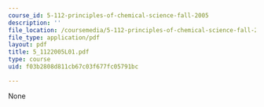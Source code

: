 ```yaml
---
course_id: 5-112-principles-of-chemical-science-fall-2005
description: ''
file_location: /coursemedia/5-112-principles-of-chemical-science-fall-2005/f03b2808d811cb67c03f677fc05791bc_5_1122005L01.pdf
file_type: application/pdf
layout: pdf
title: 5_1122005L01.pdf
type: course
uid: f03b2808d811cb67c03f677fc05791bc

---
```

None